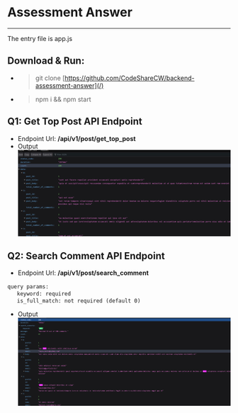 # Assessment Answer
---
The entry file is app.js

## Download & Run: 
- > git clone [https://github.com/CodeShareCW/backend-assessment-answer](/)
- > npm i && npm start

## Q1: Get Top Post API Endpoint
- Endpoint Url: **/api/v1/post/get_top_post**
- Output
![Top Post](./tests/browser/post/output/get_top_post.png "Top Post")

## Q2: Search Comment API Endpoint
- Endpoint Url: **/api/v1/post/search_comment**
 ```
query params:
    keyword: required
    is_full_match: not required (default 0)
 ```
- Output
![Search Comment](./tests/browser/post/output/search_comment.png "Search Comment")

